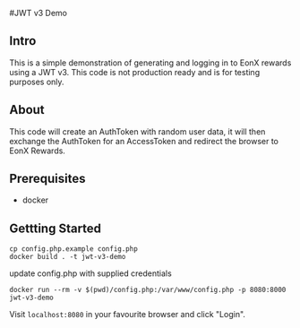 #JWT v3 Demo

## Intro
This is a simple demonstration of generating and logging in to EonX rewards using a JWT v3.  This code is not production ready and is for testing purposes only.

## About
This code will create an AuthToken with random user data, it will then exchange the AuthToken for an AccessToken and redirect the browser to EonX Rewards.  

## Prerequisites
 - docker

## Gettting Started
 
 ```shell script
cp config.php.example config.php    
docker build . -t jwt-v3-demo    
``` 

update config.php with supplied credentials

```shell script
docker run --rm -v $(pwd)/config.php:/var/www/config.php -p 8080:8000 jwt-v3-demo
```
 
Visit `localhost:8080` in your favourite browser and click "Login".

